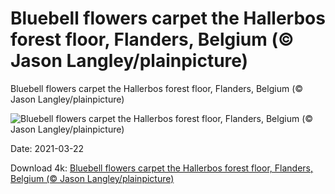 # Bluebell flowers carpet the Hallerbos forest floor, Flanders, Belgium (© Jason Langley/plainpicture)

Bluebell flowers carpet the Hallerbos forest floor, Flanders, Belgium (© Jason Langley/plainpicture)

![Bluebell flowers carpet the Hallerbos forest floor, Flanders, Belgium (© Jason Langley/plainpicture)](https://bing.com/th?id=OHR.HallesWood_EN-US9545891830_UHD.jpg&w=1024&h=576)

Date: 2021-03-22

Download 4k: [Bluebell flowers carpet the Hallerbos forest floor, Flanders, Belgium (© Jason Langley/plainpicture)](https://bing.com/th?id=OHR.HallesWood_EN-US9545891830_UHD.jpg)

